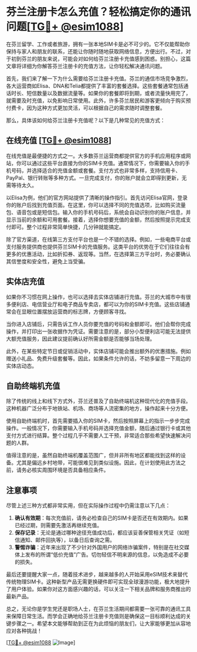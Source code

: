 # 芬兰注册卡怎么充值？轻松搞定你的通讯问题[[TG💪+ @esim1088](https://t.me/s/esim1088)]

在芬兰留学、工作或者旅游，拥有一张本地SIM卡是必不可少的。它不仅能帮助你保持与家人和朋友的联系，还能让你随时随地获取网络信息，方便出行。不过，对于初到芬兰的朋友来说，可能会对如何给芬兰注册卡充值感到困惑。别担心，这篇文章将详细为你解答芬兰注册卡的充值方法，让你轻松解决通讯问题。

首先，我们来了解一下为什么需要给芬兰注册卡充值。芬兰的通信市场竞争激烈，各大运营商如Elisa、DNA和Telia都提供了丰富的套餐选择。这些套餐通常包括通话时长、短信数量以及数据流量等。如果你的套餐即将到期，或者流量快用完了，就需要及时充值，以免影响日常使用。此外，许多芬兰居民和游客更倾向于购买预付费卡，因为这种方式更加灵活，可以根据自己的需求随时调整套餐。

那么，具体该如何给芬兰注册卡充值呢？以下是几种常见的充值方式：

## 在线充值 [[TG💪+ @esim1088](https://t.me/s/esim1088)]

在线充值是最便捷的方式之一。大多数芬兰运营商都提供官方的手机应用程序或网站，你可以通过这些平台直接为你的SIM卡充值。通常情况下，你需要输入你的手机号码，并选择适合的充值金额或套餐。支付方式也非常多样，支持信用卡、PayPal、银行转账等多种方式。一旦完成支付，你的账户就会立即得到更新，无需等待太久。

以Elisa为例，他们的官方网站提供了清晰的操作指引。首先访问Elisa官网，登录你的账户后找到充值页面。在这里，你可以选择不同的充值选项，比如购买流量包、语音包或是短信包。输入你的手机号码后，系统会自动识别你的账户信息，并显示当前的余额和可用套餐。接着，选择你想要充值的金额，然后按照提示完成支付即可。整个过程非常简单快捷，几分钟就能搞定。

除了官方渠道，在线第三方支付平台也是一个不错的选择。例如，一些电商平台或支付服务提供商也提供芬兰SIM卡的充值服务。这类平台的优势在于它们往往会有更多的优惠活动，比如折扣券、返现等。当然，在选择第三方平台时，务必要确认其信誉度和安全性，避免上当受骗。

## 实体店充值

如果你不习惯在网上操作，也可以选择去实体店铺进行充值。芬兰的大城市中有很多便利店、电信营业厅和电子商品专卖店，都可以为你的SIM卡充值。这些店铺通常会在显眼位置摆放运营商的标志牌，方便顾客寻找。

当你进入店铺后，只需告诉工作人员你要充值的号码和金额即可。他们会帮你完成操作，并打印出一张收据作为凭证。需要注意的是，部分小型便利店可能无法提供大额充值服务，因此建议提前确认好所需金额是否能够当场处理。

此外，在某些特定节日或促销活动中，实体店铺可能会推出额外的优惠措施。例如赠送小礼品、免费升级套餐等。因此，如果条件允许的话，不妨多留意一下周边的实体店动态。

## 自助终端机充值

除了传统的线上和线下方式外，芬兰还普及了自助终端机这种现代化的充值手段。这种机器广泛分布于地铁站、机场、商场等人流密集的地方，操作起来十分方便。

使用自助终端机时，首先需要插入你的SIM卡，然后按照屏幕上的指示一步步完成操作。一般情况下，你需要输入手机号码并选择充值金额，随后通过银行卡或其他支付方式进行结算。整个过程几乎不需要人工干预，非常适合那些希望快速解决问题的人群。

值得注意的是，虽然自助终端机覆盖范围广，但并非所有地区都能找到这样的设备。尤其是偏远乡村地带，可能很难见到类似设施。因此，在计划使用此方法之前，请务必核实周围环境是否具备相应条件。

## 注意事项

尽管上述三种方式都非常实用，但在实际操作过程中仍需注意以下几点：

1. **确认有效期**：每次充值前，请务必检查自己的SIM卡是否还在有效期内。如果已经过期，则需要先激活再继续充值。
2. **保存记录**：无论是通过哪种途径充值成功后，都应该妥善保管相关凭证（如短信通知、邮件回执等），以备日后查询之需。
3. **警惕诈骗**：近年来出现了不少针对外国用户的网络诈骗案件，特别是在社交媒体上发布的所谓“低价充值”广告。切勿轻信不明来源的信息，以免造成不必要的损失。

最后还要提醒大家一点，随着技术进步，越来越多的人开始采用eSIM技术来替代传统物理SIM卡。这种新型产品无需更换硬件即可实现全球漫游功能，极大地提升了用户体验。如果你对这方面感兴趣的话，可以关注一下相关品牌和服务商推出的最新产品。

总之，无论你是学生党还是职场人士，在芬兰生活期间都需要一张可靠的通讯工具来保障日常生活。而学会正确地给芬兰注册卡充值则是确保这一目标顺利达成的关键步骤之一。希望本文能够帮助到正在为此烦恼的朋友们，让大家能够更加从容地应对各种挑战！

[[TG💪+ @esim1088](https://t.me/s/esim1088) ![Image](https://i.postimg.cc/4NQfJmqS/Snipaste-2025-05-13-00-14-12.png)]